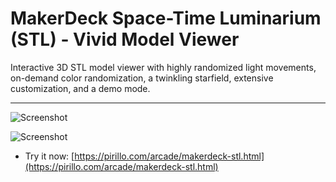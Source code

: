 
# MakerDeck Space-Time Luminarium (STL) - Vivid Model Viewer

Interactive 3D STL model viewer with highly randomized light movements, on-demand color randomization, a twinkling starfield, extensive customization, and a demo mode.

---

![Screenshot](https://github.com/ChrisPirillo/makerdeck-stl/blob/main/assets/screenshot.png?raw=true)

![Screenshot](https://raw.githubusercontent.com/ChrisPirillo/makerdeck-stl/main/assets/screenshot.png)

* Try it now: [https://pirillo.com/arcade/makerdeck-stl.html](https://pirillo.com/arcade/makerdeck-stl.html)

